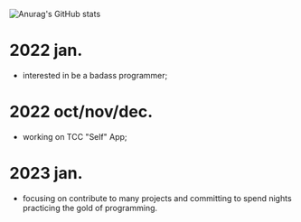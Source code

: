 ![Anurag's GitHub stats](https://github-readme-stats.vercel.app/api?username=Nbdyleto&show_icons=true&theme=dracula)

# 2022 jan.
- interested in be a badass programmer;
# 2022 oct/nov/dec.
- working on TCC "Self" App;
# 2023 jan.
- focusing on contribute to many projects and committing to spend nights practicing the gold of programming.

